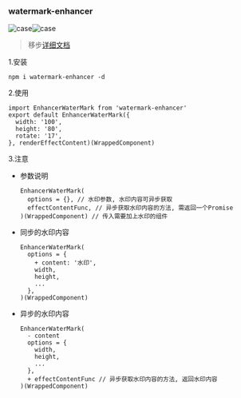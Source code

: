 ### watermark-enhancer
![case](https://cdn.fatdoge.cn/watermark-enhancer-user.png)![case](https://cdn.fatdoge.cn/watermark-enhancer-view.png)
> 移步[详细文档](https://fatdoge.github.io/watermark-enhancer)

1.安装
```
npm i watermark-enhancer -d
```
2.使用
```
import EnhancerWaterMark from 'watermark-enhancer'
export default EnhancerWaterMark({
  width: '100',
  height: '80',
  rotate: '17',
}, renderEffectContent)(WrappedComponent)
```
3.注意

- 参数说明
  ``` 
  EnhancerWaterMark(
    options = {}, // 水印参数, 水印内容可异步获取
    effectContentFunc, // 异步获取水印内容的方法, 需返回一个Promise
  )(WrappedComponent) // 传入需要加上水印的组件
  ```
- 同步的水印内容
  ```
  EnhancerWaterMark(
    options = {
      + content: '水印',
      width,
      height,
      ...  
    }, 
  )(WrappedComponent)
  ```
- 异步的水印内容 
  ```
  EnhancerWaterMark(
    - content  
    options = {
      width,
      height,
      ...  
    }, 
    + effectContentFunc // 异步获取水印内容的方法, 返回水印内容
  )(WrappedComponent)
  ```